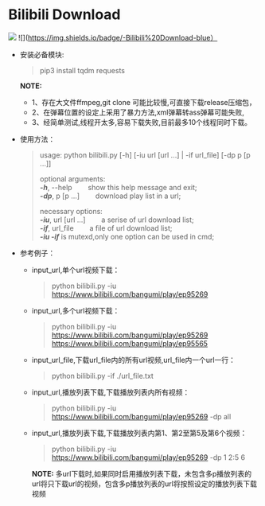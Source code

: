# Bilibili Download

![](https://img.shields.io/badge/python%20version-3.8.1-green) 
![](https://img.shields.io/badge/-Bilibili%20Download-blue）

- 安装必备模块:
  
    >pip3 install tqdm requests

  **NOTE:** 
   - 1、存在大文件ffmpeg,git clone 可能比较慢,可直接下载release压缩包，
   - 2、在弹幕位置的设定上采用了暴力方法,xml弹幕转ass弹幕可能失败,
   - 3、经简单测试,线程开太多,容易下载失败,目前最多10个线程同时下载。

- 使用方法：

    >usage: python bilibili.py [-h] [-iu url [url ...] | -if url_file] [-dp p  [p ...]]
    >
    >optional arguments:  
    >  ***-h***, --help         &emsp;&emsp;show this help message and exit;   
    >  ***-dp***, p [p ...]      &emsp;&emsp;download play list in a url;  
    >
    >necessary options:  
    >  ***-iu***, url [url ...]  &emsp;&emsp;a serise of url download list;  
    >  ***-if***, url_file       &emsp;&emsp;a file of url download list;  
    > ***-iu -if*** is mutexd,only one option can be used in cmd;  

- 参考例子：
  - input_url,单个url视频下载：

    >python bilibili.py -iu https://www.bilibili.com/bangumi/play/ep95269

  - input_url,多个url视频下载：

    >python bilibili.py -iu https://www.bilibili.com/bangumi/play/ep95269 https://www.bilibili.com/bangumi/play/ep95565

  - input_url_file,下载url_file内的所有url视频,url_file内一个url一行：

    >python bilibili.py -if ./url_file.txt
  - input_url,播放列表下载,下载播放列表内所有视频：

    >python bilibili.py -iu https://www.bilibili.com/bangumi/play/ep95269 -dp all
  - input_url,播放列表下载,下载播放列表内第1、第2至第5及第6个视频：

    >python bilibili.py -iu https://www.bilibili.com/bangumi/play/ep95269 -dp 1 2:5 6

    **NOTE:** 多url下载时,如果同时启用播放列表下载，未包含多p播放列表的url将只下载url的视频，包含多p播放列表的url将按照设定的播放列表下载视频
